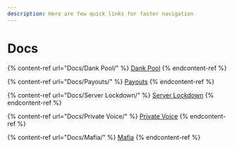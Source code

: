 ```yaml
---
description: Here are few quick links for faster navigation
---
```


# Docs



{% content-ref url="Docs/Dank Pool/" %}
[Dank Pool](<Docs/Dank Pool/>)
{% endcontent-ref %}

{% content-ref url="Docs/Payouts/" %}
[Payouts](Docs/Payouts/)
{% endcontent-ref %}

{% content-ref url="Docs/Server Lockdown/" %}
[Server Lockdown](<Docs/Server Lockdown/>)
{% endcontent-ref %}

{% content-ref url="Docs/Private Voice/" %}
[Private Voice](<Docs/Private Voice/>)
{% endcontent-ref %}

{% content-ref url="Docs/Mafia/" %}
[Mafia](Docs/Mafia/)
{% endcontent-ref %}
